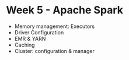 # Week 5 - Apache Spark
- Memory management: Executors
- Driver Configuration
- EMR & YARN
- Caching
- Cluster: configuration & manager